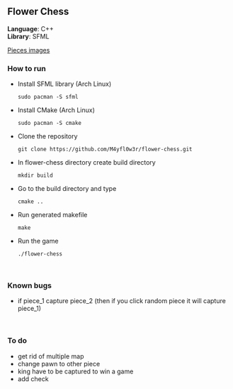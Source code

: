 ## Flower Chess 

**Language**: C++ <br/>
**Library**: SFML <br/>

[Pieces images](https://commons.wikimedia.org/wiki/Category:PNG_chess_pieces/Standard_transparent)

### How to run

- Install SFML library (Arch Linux)<br/>

  ```
  sudo pacman -S sfml
  ```

- Install CMake (Arch Linux)

  ```
  sudo pacman -S cmake
  ```

- Clone the repository

  ```
  git clone https://github.com/M4yfl0w3r/flower-chess.git
  ```

- In flower-chess directory create build directory
  
  ```
  mkdir build 
  ```

- Go to the build directory and type
  
  ```
  cmake ..
  ```

- Run generated makefile

  ```
  make 
  ```

- Run the game 

  ```
  ./flower-chess
  ```


<br/>

### Known bugs
- if piece\_1 capture piece\_2 (then if you click random piece it will capture piece_1)

<br/>

### To do
- get rid of multiple map
- change pawn to other piece 
- king have to be captured to win a game
- add check



